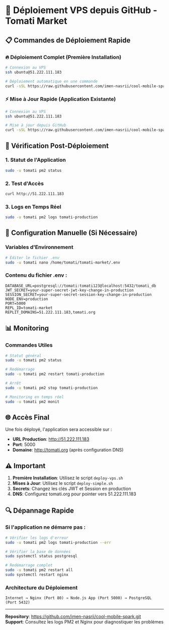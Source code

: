 # 🚀 Déploiement VPS depuis GitHub - Tomati Market

## 📋 Commandes de Déploiement Rapide

### 🔥 Déploiement Complet (Première Installation)
```bash
# Connexion au VPS
ssh ubuntu@51.222.111.183

# Déploiement automatique en une commande
curl -sSL https://raw.githubusercontent.com/imen-nasrii/cool-mobile-spark/main/deploy-vps.sh | sudo bash
```

### ⚡ Mise à Jour Rapide (Application Existante)
```bash
# Connexion au VPS
ssh ubuntu@51.222.111.183

# Mise à jour depuis GitHub
curl -sSL https://raw.githubusercontent.com/imen-nasrii/cool-mobile-spark/main/deploy-simple.sh | bash
```

## 🎯 Vérification Post-Déploiement

### 1. Statut de l'Application
```bash
sudo -u tomati pm2 status
```

### 2. Test d'Accès
```bash
curl http://51.222.111.183
```

### 3. Logs en Temps Réel
```bash
sudo -u tomati pm2 logs tomati-production
```

## 🔧 Configuration Manuelle (Si Nécessaire)

### Variables d'Environnement
```bash
# Éditer le fichier .env
sudo -u tomati nano /home/tomati/tomati-market/.env
```

### Contenu du fichier .env :
```env
DATABASE_URL=postgresql://tomati:tomati123@localhost:5432/tomati_db
JWT_SECRET=your-super-secret-jwt-key-change-in-production
SESSION_SECRET=your-super-secret-session-key-change-in-production
NODE_ENV=production
PORT=5000
REPL_ID=tomati-market
REPLIT_DOMAINS=51.222.111.183,tomati.org
```

## 📊 Monitoring

### Commandes Utiles
```bash
# Statut général
sudo -u tomati pm2 status

# Redémarrage
sudo -u tomati pm2 restart tomati-production

# Arrêt
sudo -u tomati pm2 stop tomati-production

# Monitoring en temps réel
sudo -u tomati pm2 monit
```

## 🌐 Accès Final

Une fois déployé, l'application sera accessible sur :
- **URL Production**: http://51.222.111.183
- **Port**: 5000
- **Domaine**: http://tomati.org (après configuration DNS)

## ⚠️ Important

1. **Première Installation**: Utilisez le script `deploy-vps.sh` 
2. **Mises à Jour**: Utilisez le script `deploy-simple.sh`
3. **Secrets**: Changez les clés JWT et Session en production
4. **DNS**: Configurez tomati.org pour pointer vers 51.222.111.183

## 🔍 Dépannage Rapide

### Si l'application ne démarre pas :
```bash
# Vérifier les logs d'erreur
sudo -u tomati pm2 logs tomati-production --err

# Vérifier la base de données
sudo systemctl status postgresql

# Redémarrage complet
sudo -u tomati pm2 restart all
sudo systemctl restart nginx
```

### Architecture du Déploiement
```
Internet → Nginx (Port 80) → Node.js App (Port 5000) → PostgreSQL (Port 5432)
```

---

**Repository**: https://github.com/imen-nasrii/cool-mobile-spark.git  
**Support**: Consultez les logs PM2 et Nginx pour diagnostiquer les problèmes